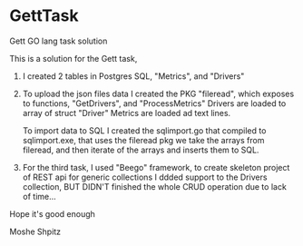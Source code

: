 # GettTask
Gett GO lang task solution

This is a solution for the Gett task,

1. I created 2 tables in Postgres SQL, "Metrics", and "Drivers"

2. To upload the json files data I created the PKG "fileread", which exposes to functions, "GetDrivers", and "ProcessMetrics"
   Drivers are loaded to array of struct "Driver" 
   Metrics are loaded ad text lines.

   To import data to SQL I created the sqlimport.go that compiled to sqlimport.exe, that uses the fileread pkg
   we take the arrays from fileread, and then iterate of the arrays and inserts them to SQL.
   
3. For the third task, I used "Beego" framework, to create skeleton project of REST api for generic collections
   I ddded support to the Drivers collection, BUT DIDN'T finished the whole CRUD operation due to lack of time...
   
Hope it's good enough

Moshe Shpitz
